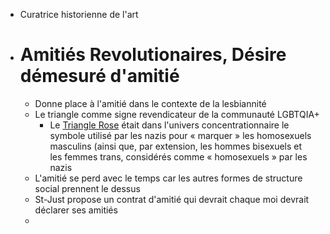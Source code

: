 - Curatrice historienne de l'art
- # Amitiés Revolutionaires, Désire démesuré d'amitié
	- Donne place à l'amitié dans le contexte de la lesbiannité
	- Le triangle comme signe revendicateur de la communauté LGBTQIA+
		- Le [Triangle Rose](https://fr.wikipedia.org/wiki/Triangle_rose) était dans l'univers concentrationnaire le symbole utilisé par les nazis  pour « marquer » les homosexuels masculins (ainsi que, par extension, les hommes bisexuels et les femmes trans, considérés comme « homosexuels » par les nazis
	- L'amitié se perd avec le temps car les autres formes de structure social prennent le dessus
	- St-Just propose un contrat d'amitié qui devrait chaque moi devrait déclarer ses amitiés
	-